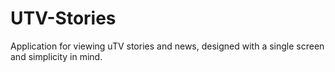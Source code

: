 # UTV-Stories
Application for viewing uTV stories and news, designed with a single screen and simplicity in mind.
